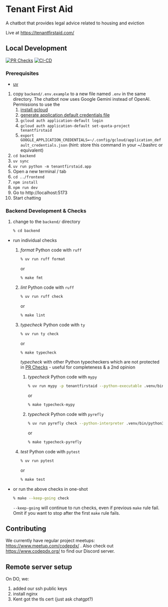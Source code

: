# Tenant First Aid

A chatbot that provides legal advice related to housing and eviction

Live at https://tenantfirstaid.com/

## Local Development

[![PR Checks](https://github.com/codeforpdx/tenantfirstaid/actions/workflows/pr-check.yml/badge.svg)](https://github.com/codeforpdx/tenantfirstaid/actions/workflows/pr-check.yml)
[![CI-CD](https://github.com/codeforpdx/tenantfirstaid/actions/workflows/deploy.yml/badge.svg)](https://github.com/codeforpdx/tenantfirstaid/actions/workflows/deploy.yml)

### Prerequisites
 - [uv](https://docs.astral.sh/uv/getting-started/installation/)

1. copy `backend/.env.example` to a new file named `.env` in the same directory. The chatbot now uses Google Gemini instead of OpenAI. Permissions to use the 
   1. [install gcloud](https://cloud.google.com/sdk/docs/install)
   1. [generate application default credentials file](https://cloud.google.com/docs/authentication/application-default-credentials)
   1. `gcloud auth application-default login` 
   1. `gcloud auth application-default set-quota-project tenantfirstaid`
   1. `export GOOGLE_APPLICATION_CREDENTIALS=~/.config/gcloud/application_default_credentials.json` (hint: store this command in your ~/.bashrc or equivalent)
1. `cd backend`
1. `uv sync`
1. `uv run python -m tenantfirstaid.app`
1. Open a new terminal / tab
1. `cd ../frontend`
1. `npm install`
1. `npm run dev`
1. Go to http://localhost:5173
1. Start chatting

### Backend Development & Checks

1. change to the `backend/` directory
   ```sh
   % cd backend
   ```
  - run individual checks
    1. *format* Python code with `ruff`
       ```sh
       % uv run ruff format
       ```
       or
       ```sh
       % make fmt
       ```
    1. *lint* Python code with `ruff`
       ```sh
       % uv run ruff check
       ```
       or
       ```sh
       % make lint
       ```
    1. *typecheck* Python code with `ty`
       ```sh
       % uv run ty check
       ```
       or
       ```sh
       % make typecheck
       ```

       *typecheck* with other Python typecheckers which are not protected in [PR Checks](.github/workflows/pr-check.yml) - useful for completeness & a 2nd opinion
       1. *typecheck* Python code with `mypy`
          ```sh
          % uv run mypy -p tenantfirstaid --python-executable .venv/bin/python3 --check-untyped-defs
          ```
          or
          ```sh
          % make typecheck-mypy
          ```
       1. *typecheck* Python code with `pyrefly`
          ```sh
          % uv run pyrefly check --python-interpreter .venv/bin/python3
          ```
          or
          ```sh
          % make typecheck-pyrefly
          ```
    1. *test* Python code with `pytest`
       ```sh
       % uv run pytest
       ```
       or
       ```sh
       % make test
       ```
  - or run the above checks in one-shot
    ```sh
    % make --keep-going check
    ```
    `--keep-going` will continue to run checks, even if previous `make` rule fail.  Omit if you want to stop after the first `make` rule fails.

## Contributing

We currently have regular project meetups: https://www.meetup.com/codepdx/ . Also check out https://www.codepdx.org/ to find our Discord server.

## Remote server setup
On DO, we:
1. added our ssh public keys
2. install nginx
3. Kent got the tls cert (just ask chatgpt?)